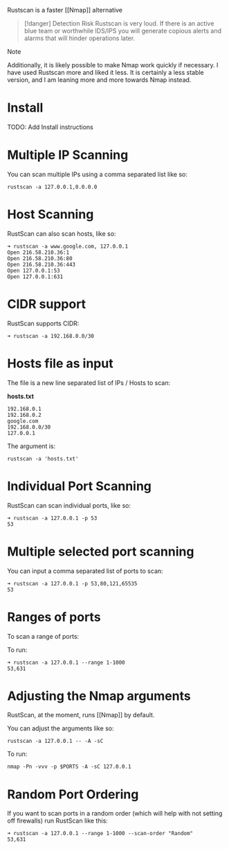 Rustscan is a faster [[Nmap]] alternative

> [!danger] Detection Risk
> Rustscan is very loud. If there is an active blue team or worthwhile IDS/IPS you will generate copious alerts and alarms that will hinder operations later.

>[!note] 
>Additionally, it is likely possible to make Nmap work quickly if necessary. I have used Rustscan more and liked it less. It is certainly a less stable version, and I am leaning more and more towards Nmap instead. 

# Install
TODO: Add Install instructions

# Multiple IP Scanning

You can scan multiple IPs using a comma separated list like so:

```shell
rustscan -a 127.0.0.1,0.0.0.0
```

# Host Scanning

RustScan can also scan hosts, like so:

```shell
➜ rustscan -a www.google.com, 127.0.0.1
Open 216.58.210.36:1
Open 216.58.210.36:80
Open 216.58.210.36:443
Open 127.0.0.1:53
Open 127.0.0.1:631
```

# CIDR support

RustScan supports CIDR:

```shell
➜ rustscan -a 192.168.0.0/30
```

# Hosts file as input

The file is a new line separated list of IPs / Hosts to scan:

**hosts.txt**

```
192.168.0.1
192.168.0.2
google.com
192.168.0.0/30
127.0.0.1
```

The argument is:

```
rustscan -a 'hosts.txt'
```

# Individual Port Scanning

RustScan can scan individual ports, like so:

```shell
➜ rustscan -a 127.0.0.1 -p 53
53
```

# Multiple selected port scanning

You can input a comma separated list of ports to scan:

```shell
➜ rustscan -a 127.0.0.1 -p 53,80,121,65535
53
```

# Ranges of ports
To scan a range of ports:

To run:

```shell
➜ rustscan -a 127.0.0.1 --range 1-1000    
53,631
```

# Adjusting the Nmap arguments

RustScan, at the moment, runs [[Nmap]] by default.

You can adjust the arguments like so:

```shell
rustscan -a 127.0.0.1 -- -A -sC
```

To run:

```shell
nmap -Pn -vvv -p $PORTS -A -sC 127.0.0.1
```

# Random Port Ordering

If you want to scan ports in a random order (which will help with not setting off firewalls) run RustScan like this:

```shell
➜ rustscan -a 127.0.0.1 --range 1-1000 --scan-order "Random"
53,631
```
